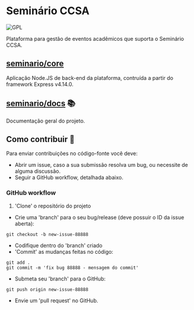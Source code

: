 # Seminário CCSA
![GPL](https://img.shields.io/badge/license-GPL-blue.svg)

Plataforma para gestão de eventos acadêmicos que suporta o Seminário CCSA.

## [seminario/core](https://github.com/ccsa-ufrn/seminario/tree/master/core)
Aplicação Node.JS de back-end da plataforma, contruída a partir do framework Express v4.14.0.

## [seminario/docs](https://github.com/ccsa-ufrn/seminario/tree/master/docs) :books:
Documentação geral do projeto.

## Como contribuir :checkered_flag:
Para enviar contribuições no código-fonte você deve:
- Abrir um issue, caso a sua submissão resolva um bug, ou necessite de alguma discussão.
- Seguir a GitHub workflow, detalhada abaixo.

### GitHub workflow
1. 'Clone' o repositório do projeto
- Crie uma 'branch' para o seu bug/release (deve possuir o ID da issue aberta):
~~~
git checkout -b new-issue-88888
~~~
- Codifique dentro do 'branch' criado
- 'Commit' as mudanças feitas no código:
~~~
git add .
git commit -m 'fix bug 88888 - mensagem do commit'
~~~
- Submeta seu 'branch' para o GitHub:
~~~
git push origin new-issue-88888
~~~
- Envie um 'pull request' no GitHub.
